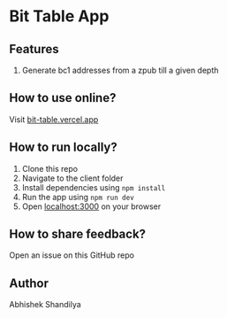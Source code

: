 # Bit Table App

## Features

1. Generate bc1 addresses from a zpub till a given depth

## How to use online?

Visit [bit-table.vercel.app](https://bit-table.vercel.app)

## How to run locally?

1. Clone this repo
2. Navigate to the client folder
3. Install dependencies using `npm install`
4. Run the app using `npm run dev`
5. Open [localhost:3000](http://localhost:3000) on your browser

## How to share feedback?

Open an issue on this GitHub repo

## Author

Abhishek Shandilya
